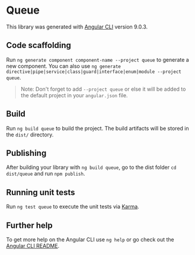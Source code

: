 # Queue

This library was generated with [Angular CLI](https://github.com/angular/angular-cli) version 9.0.3.

## Code scaffolding

Run `ng generate component component-name --project queue` to generate a new component. You can also use `ng generate directive|pipe|service|class|guard|interface|enum|module --project queue`.
> Note: Don't forget to add `--project queue` or else it will be added to the default project in your `angular.json` file. 

## Build

Run `ng build queue` to build the project. The build artifacts will be stored in the `dist/` directory.

## Publishing

After building your library with `ng build queue`, go to the dist folder `cd dist/queue` and run `npm publish`.

## Running unit tests

Run `ng test queue` to execute the unit tests via [Karma](https://karma-runner.github.io).

## Further help

To get more help on the Angular CLI use `ng help` or go check out the [Angular CLI README](https://github.com/angular/angular-cli/blob/master/README.md).
